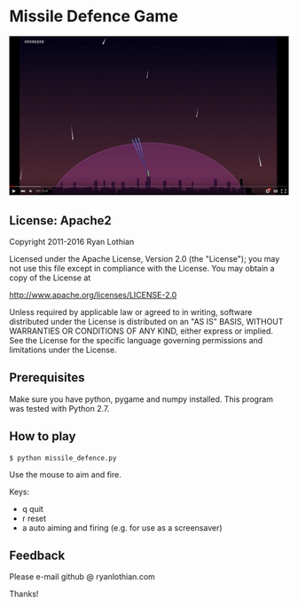Missile Defence Game
====================

![Screenshot of Missile Defence Game](screenshot.png)

License: Apache2
-------------
Copyright 2011-2016 Ryan Lothian

Licensed under the Apache License, Version 2.0 (the "License");
you may not use this file except in compliance with the License.
You may obtain a copy of the License at

http://www.apache.org/licenses/LICENSE-2.0

Unless required by applicable law or agreed to in writing, software
distributed under the License is distributed on an "AS IS" BASIS,
WITHOUT WARRANTIES OR CONDITIONS OF ANY KIND, either express or implied.
See the License for the specific language governing permissions and
limitations under the License.
 
Prerequisites
--------------
Make sure you have python, pygame and numpy installed.
This program was tested with Python 2.7.


How to play
-----------

    $ python missile_defence.py

Use the mouse to aim and fire.


Keys:

* q   quit
* r   reset
* a   auto aiming and firing (e.g. for use as a screensaver)

 
Feedback
--------
Please e-mail github @ ryanlothian.com

Thanks!

